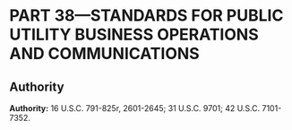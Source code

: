 # PART 38—STANDARDS FOR PUBLIC UTILITY BUSINESS OPERATIONS AND COMMUNICATIONS


## Authority

**Authority:** 16 U.S.C. 791-825r, 2601-2645; 31 U.S.C. 9701; 42 U.S.C. 7101-7352.


